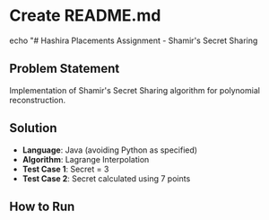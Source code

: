# Create README.md
echo "# Hashira Placements Assignment - Shamir's Secret Sharing

## Problem Statement
Implementation of Shamir's Secret Sharing algorithm for polynomial reconstruction.

## Solution
- **Language**: Java (avoiding Python as specified)
- **Algorithm**: Lagrange Interpolation
- **Test Case 1**: Secret = 3
- **Test Case 2**: Secret calculated using 7 points

## How to Run


